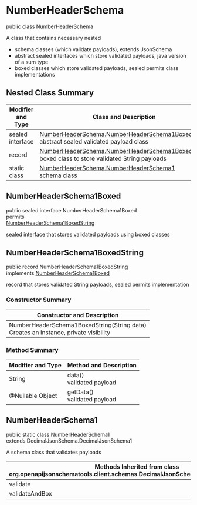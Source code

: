 # NumberHeaderSchema
public class NumberHeaderSchema<br>

A class that contains necessary nested
- schema classes (which validate payloads), extends JsonSchema
- abstract sealed interfaces which store validated payloads, java version of a sum type
- boxed classes which store validated payloads, sealed permits class implementations

## Nested Class Summary
| Modifier and Type | Class and Description |
| ----------------- | ---------------------- |
| sealed interface | [NumberHeaderSchema.NumberHeaderSchema1Boxed](#numberheaderschema1boxed)<br> abstract sealed validated payload class |
| record | [NumberHeaderSchema.NumberHeaderSchema1BoxedString](#numberheaderschema1boxedstring)<br> boxed class to store validated String payloads |
| static class | [NumberHeaderSchema.NumberHeaderSchema1](#numberheaderschema1)<br> schema class |

## NumberHeaderSchema1Boxed
public sealed interface NumberHeaderSchema1Boxed<br>
permits<br>
[NumberHeaderSchema1BoxedString](#numberheaderschema1boxedstring)

sealed interface that stores validated payloads using boxed classes

## NumberHeaderSchema1BoxedString
public record NumberHeaderSchema1BoxedString<br>
implements [NumberHeaderSchema1Boxed](#numberheaderschema1boxed)

record that stores validated String payloads, sealed permits implementation

### Constructor Summary
| Constructor and Description |
| --------------------------- |
| NumberHeaderSchema1BoxedString(String data)<br>Creates an instance, private visibility |

### Method Summary
| Modifier and Type | Method and Description |
| ----------------- | ---------------------- |
| String | data()<br>validated payload |
| @Nullable Object | getData()<br>validated payload |

## NumberHeaderSchema1
public static class NumberHeaderSchema1<br>
extends DecimalJsonSchema.DecimalJsonSchema1

A schema class that validates payloads

| Methods Inherited from class org.openapijsonschematools.client.schemas.DecimalJsonSchema.DecimalJsonSchema1 |
| ------------------------------------------------------------------ |
| validate                                                           |
| validateAndBox                                                     |
